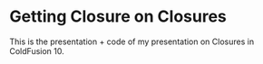 Getting Closure on Closures
============================

This is the presentation + code of my presentation on Closures in ColdFusion 10.